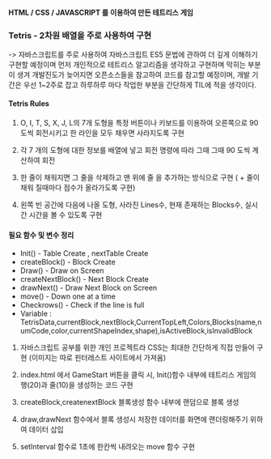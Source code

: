 #### HTML / CSS / JAVASCRIPT 를 이용하여 만든 테트리스 게임

### Tetris - 2차원 배열을 주로 사용하여 구현

-> 자바스크립트를 주로 사용하여 자바스크립트 ES5 문법에 관하여 더 깊게 이해하기 구현할 예정이며 먼저 개인적으로 테트리스 알고리즘을 생각하고 구현하며 막히는 부분이 생겨 개발진도가 늦어지면 오픈소스들을 참고하여 코드를 참고할 예정이며, 개발 기간은 우선 1~2주로 잡고 하루하루 마다 작업한 부분을 간단하게 TIL에 적을 생각이다.

#### Tetris Rules

1. O, I, T, S, X, J, L의 7개 도형을 특정 버튼이나 키보드를 이용하여 오른쪽으로 90도씩 회전시키고 한 라인을 모두 채우면 사라지도록 구현

2. 각 7 개의 도형에 대한 정보를 배열에 넣고 회전 명령에 따라 그때 그때 90 도씩 계산하여 회전

3. 한 줄이 채워지면 그 줄을 삭제하고 맨 위에 줄 을 추가하는 방식으로 구현 ( + 줄이 채워 질때마다 점수가 올라가도록 구현)

4. 왼쪽 빈 공간에 다음에 나올 도형, 사라진 Lines수, 현재 존재하는 Blocks수, 실시간 시간을 볼 수 있도록 구현

#### 필요 함수 및 변수 정리

<ul>
<li>Init() - Table Create , nextTable Create</li>
<li>createBlock() - Block Create</li>
<li>Draw() - Draw on Screen </li>
<li>createNextBlock() - Next Block Create</li>
<li>drawNext() - Draw Next Block on Screen</li>
<li>move() - Down one at a time</li>
<li>Checkrows() - Check if the line is full</li>
<li>Variable : TetrisData,currentBlock,nextBlock,CurrentTopLeft,Colors,Blocks(name,numCode,color,currentShapeIndex,shape),isActiveBlock,isInvalidBlock</li>
</ul>

1. 자바스크립트 공부를 위한 개인 프로젝트라 CSS는 최대한 간단하게 직접 만들어 구현 (이미지는 따로 핀터레스트 사이트에서 가져옴)

2. index.html 에서 GameStart 버튼을 클릭 시, Init()함수 내부에 테트리스 게임의 행(20)과 줄(10)을 생성하는 코드 구현

3. createBlock,createnextBlock 블록생성 함수 내부에 랜덤으로 블록 생성

4. draw,drawNext 함수에서 블록 생성시 저장한 데이터를 화면에 랜더링해주기 위하여 데이터 삽입

5. setInterval 함수로 1초에 한칸씩 내려오는 move 함수 구현
